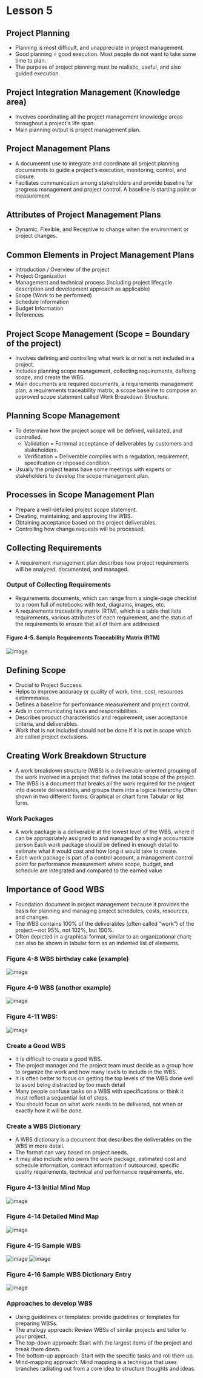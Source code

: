 # Lesson 5

## Project Planning
- Planning is most difficult, and unappreciate in project management.
- Good planning = good execution. Most people do not want to take some time to plan.
- The purpose of project planning must be realistic, useful, and also guided execution.

## Project Integration Management (Knowledge area)
- Involves coordinating all the project management knowledge areas throughout a project's life span.
- Main planning output is project management plan.

## Project Management Plans
- A documemnt use to integrate and coordinate all project planning documemnts to guide a project's execution, monitoring, control, and closure.
- Faciliates communication among stakeholders and provide baseline for progress management and project control. A baseline is starting point or measurement 

## Attributes of Project Management Plans
- Dynamic, Flexible, and Receptive to change when the environment or project changes.

## Common Elements in Project Management Plans
- Introduction / Overview of the project
- Project Organization
- Management and technical process (including project lifecycle description and development approach as applicable)
- Scope (Work to be performed)
- Schedule Information
- Budget Information
- References

## Project Scope Management (Scope = Boundary of the project)
- Involves defining and controlling what work is or not is not included in a project.
- Includes planning scope management, collecting requirements, defining scope, and create the WBS.
- Main documents are required documents, a requirements management plan, a requirements traceability matrix, a scope baseline to compose an approved scope statement called Work Breakdown Structure.

## Planning Scope Management
- To determine how the project scope will be defined, validated, and controlled.
  - Validation = Formmal acceptance of deliverables by customers and stakeholders.
  - Verification = Deliverable compiles with a regulation, requirement, specifcation or imposed condition.
- Usually the project teams have some meetings with experts or stakeholders to develop the scope management plan.

## Processes in Scope Management Plan
- Prepare a well-detailed project scope statement.
- Creating, maintaining, and approving the WBS.
- Obtaining acceptance based on the project deliverables.
- Controlling how change requests will be processed.

## Collecting Requirements
- A requirement management plan describes how project requirements will be analyzed, documented, and managed.

### Output of Collecting Requirements
- Requirements documents, which can range from a single-page checklist to a room full of notebooks with text, diagrams, images, etc.
- A requirements traceability matrix (RTM), which is a table that lists requirements, various attributes of each requirement, and the status of the requirements to ensure that all of them are addressed

#### Figure 4-5. Sample Requirements Traceability Matrix (RTM)
![image](https://github.com/TheDaniel3131/project-management-notes-and-others/assets/71692327/a4078ba5-c16b-415a-840f-049df0dd152e)

## Defining Scope
- Crucial to Project Success.
- Helps to improve accuracy or quality of work, time, cost, resources estimmmates.
- Defines a baseline for performance measurement and project control.
- Aids in communicating tasks and responsibilities.
- Describes product characteristics and requirement, user acceptance criteria, and deliverables.
- Work that is not included should not be done if it is not in scope which are called project exclusions.

## Creating Work Breakdown Structure
- A work breakdown structure (WBS) is a deliverable-oriented grouping of the work involved in a project that defines the total scope of the project.
- The WBS is a document that breaks all the work required for the project into discrete deliverables, and groups them into a logical hierarchy Often shown in two different forms: Graphical or chart form Tabular or list form.

### Work Packages
- A work package is a deliverable at the lowest level of the WBS, where it can be appropriately assigned to and managed by a single accountable person Each work package should be defined in enough detail to estimate what it would cost and how long it would take to create.
- Each work package is part of a control account, a management control point for performance measurement where scope, budget, and schedule are integrated and compared to the earned value

## Importance of Good WBS
- Foundation document in project management because it provides the basis for planning and managing project schedules, costs, resources, and changes.
- The WBS contains 100% of the deliverables (often called “work”) of the project—not 95%, not 102%, but 100%.
- Often depicted in a graphical format, similar to an organizational chart; can also be shown in tabular form as an indented list of elements.

### Figure 4-8 WBS birthday cake (example)
![image](https://github.com/TheDaniel3131/project-management-notes-and-others/assets/71692327/caf29781-d1ce-46e9-9827-3322bc6bba73)

### Figure 4-9 WBS (another example)
![image](https://github.com/TheDaniel3131/project-management-notes-and-others/assets/71692327/7eacd2c6-9260-472e-a218-713b8bfdf4a1)

### Figure 4-11 WBS:
![image](https://github.com/TheDaniel3131/project-management-notes-and-others/assets/71692327/010082a7-a135-471a-81f5-701007e135e8)

### Create a Good WBS
- It is difficult to create a good WBS.
- The project manager and the project team must decide as a group how to organize the work and how many levels to include in the WBS.
- It is often better to focus on getting the top levels of the WBS done well to avoid being distracted by too much detail
- Many people confuse tasks on a WBS with specifications or think it must reflect a sequential list of steps.
- You should focus on what work needs to be delivered, not when or exactly how it will be done.

### Create a WBS Dictionary
- A WBS dictionary is a document that describes the deliverables on the WBS in more detail.
- The format can vary based on project needs.
- It may also include who owns the work package, estimated cost and schedule information, contract information if outsourced, specific quality requirements, technical and performance requirements, etc. 

### Figure 4-13 Initial Mind Map
![image](https://github.com/TheDaniel3131/project-management-notes-and-others/assets/71692327/a4c7b302-0a48-4ebf-9abf-f6f5e0447610)

### Figure 4-14 Detailed Mind Map
![image](https://github.com/TheDaniel3131/project-management-notes-and-others/assets/71692327/d2af25c6-9c02-457a-b620-316ee44c7633)

### Figure 4-15 Sample WBS
![image](https://github.com/TheDaniel3131/project-management-notes-and-others/assets/71692327/80eb76f3-b71e-46a5-856e-8221e3b1c85e)
![image](https://github.com/TheDaniel3131/project-management-notes-and-others/assets/71692327/d30047fe-bba2-4b25-af0f-6c6b81df01b0)

### Figure 4-16 Sample WBS Dictionary Entry
![image](https://github.com/TheDaniel3131/project-management-notes-and-others/assets/71692327/93e329d6-0738-406a-8866-bc25875235fb)

### Approaches to develop WBS
- Using guidelines or templates: provide guidelines or templates for preparing WBSs.
- The analogy approach: Review WBSs of similar projects and tailor to your project.
- The top-down approach: Start with the largest items of the project and break them down.
- The bottom-up approach: Start with the specific tasks and roll them up.
- Mind-mapping approach:  Mind mapping is a technique that uses branches radiating out from a core idea to structure thoughts and ideas.

